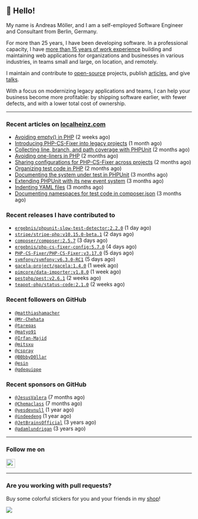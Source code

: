 ## :wave: Hello!

My name is Andreas Möller, and I am a self-employed Software Engineer and Consultant from Berlin, Germany.

For more than 25 years, I have been developing software. In a professional capacity, I have [more than 15 years of work experience](https://localheinz.com/work-experience/) building and maintaining web applications for organizations and businesses in various industries, in teams small and large, on location, and remotely.

I maintain and contribute to [open-source](https://localheinz.com/open-source/) projects, publish [articles](https://localheinz.com/articles/), and give [talks](https://localheinz.com/talks).

With a focus on modernizing legacy applications and teams, I can help your business become more profitable: by shipping software earlier, with fewer defects, and with a lower total cost of ownership.

<hr>

### Recent articles on [localheinz.com](https://localheinz.com/articles/)

- [Avoiding empty() in PHP](https://localheinz.com/articles/2023/05/10/avoiding-empty-in-php/) (2 weeks ago)
- [Introducing PHP-CS-Fixer into legacy projects](https://localheinz.com/articles/2023/04/10/introducing-php-cs-fixer-into-legacy-projects/) (1 month ago)
- [Collecting line, branch, and path coverage with PHPUnit](https://localheinz.com/articles/2023/03/22/collecting-line-branch-and-path-coverage-with-phpunit/) (2 months ago)
- [Avoiding one-liners in PHP](https://localheinz.com/articles/2023/03/18/avoiding-one-liners-in-php/) (2 months ago)
- [Sharing configurations for PHP-CS-Fixer across projects](https://localheinz.com/articles/2023/03/10/sharing-configurations-for-php-cs-fixer-across-projects/) (2 months ago)
- [Organizing test code in PHP](https://localheinz.com/articles/2023/03/03/organizing-test-code-in-php/) (2 months ago)
- [Documenting the system under test in PHPUnit](https://localheinz.com/articles/2023/02/22/documenting-the-system-under-test-in-phpunit/) (3 months ago)
- [Extending PHPUnit with its new event system](https://localheinz.com/articles/2023/02/14/extending-phpunit-with-its-new-event-system/) (3 months ago)
- [Indenting YAML files](https://localheinz.com/articles/2023/02/06/indenting-yaml-files/) (3 months ago)
- [Documenting namespaces for test code in composer.json](https://localheinz.com/articles/2023/01/29/documenting-namespaces-for-test-code-in-composer.json/) (3 months ago)

### Recent releases I have contributed to

- [`ergebnis/phpunit-slow-test-detector:2.2.0`](https://github.com/ergebnis/phpunit-slow-test-detector/releases/tag/2.2.0) (1 day ago)
- [`stripe/stripe-php:v10.15.0-beta.1`](https://github.com/stripe/stripe-php/releases/tag/v10.15.0-beta.1) (2 days ago)
- [`composer/composer:2.5.7`](https://github.com/composer/composer/releases/tag/2.5.7) (3 days ago)
- [`ergebnis/php-cs-fixer-config:5.7.0`](https://github.com/ergebnis/php-cs-fixer-config/releases/tag/5.7.0) (4 days ago)
- [`PHP-CS-Fixer/PHP-CS-Fixer:v3.17.0`](https://github.com/PHP-CS-Fixer/PHP-CS-Fixer/releases/tag/v3.17.0) (5 days ago)
- [`symfony/symfony:v6.3.0-RC1`](https://github.com/symfony/symfony/releases/tag/v6.3.0-RC1) (5 days ago)
- [`gacela-project/gacela:1.4.0`](https://github.com/gacela-project/gacela/releases/tag/1.4.0) (1 week ago)
- [`pimcore/data-importer:v1.8.0`](https://github.com/pimcore/data-importer/releases/tag/v1.8.0) (1 week ago)
- [`pestphp/pest:v2.6.1`](https://github.com/pestphp/pest/releases/tag/v2.6.1) (2 weeks ago)
- [`teapot-php/status-code:2.1.0`](https://github.com/teapot-php/status-code/releases/tag/2.1.0) (2 weeks ago)

### Recent followers on GitHub

- [`@matthiashamacher`](https://github.com/matthiashamacher)
- [`@Mr-Chehata`](https://github.com/Mr-Chehata)
- [`@tareqas`](https://github.com/tareqas)
- [`@matyo91`](https://github.com/matyo91)
- [`@Irfan-Majid`](https://github.com/Irfan-Majid)
- [`@mitsxu`](https://github.com/mitsxu)
- [`@cspray`](https://github.com/cspray)
- [`@B0bbyD0llar`](https://github.com/B0bbyD0llar)
- [`@esin`](https://github.com/esin)
- [`@qdequippe`](https://github.com/qdequippe)

### Recent sponsors on GitHub

- [`@JesusValera`](https://github.com/JesusValera) (7 months ago)
- [`@Chemaclass`](https://github.com/Chemaclass) (7 months ago)
- [`@yesdevnull`](https://github.com/yesdevnull) (1 year ago)
- [`@indeedeng`](https://github.com/indeedeng) (1 year ago)
- [`@JetBrainsOfficial`](https://github.com/JetBrainsOfficial) (3 years ago)
- [`@adamlundrigan`](https://github.com/adamlundrigan) (3 years ago)

<hr>

### Follow me on

<p>
    <a target="_blank" href="https://twitter.com/intent/follow?screen_name=localheinz" title="Follow @localheinz on Twitter"><img src="https://cdn.jsdelivr.net/npm/simple-icons@3.9.0/icons/twitter.svg" width="24px" height="24px"></a>
</p>

<hr>

### Are you working with pull requests?

Buy some colorful stickers for you and your friends in my <a target="_blank" href="https://shop.localheinz.com" title="shop.localheinz.com">shop</a>!

[![](https://localheinz.com/permanent/img/localheinz/localheinz)](https://localheinz.com/permanent/url/localheinz/localheinz)
